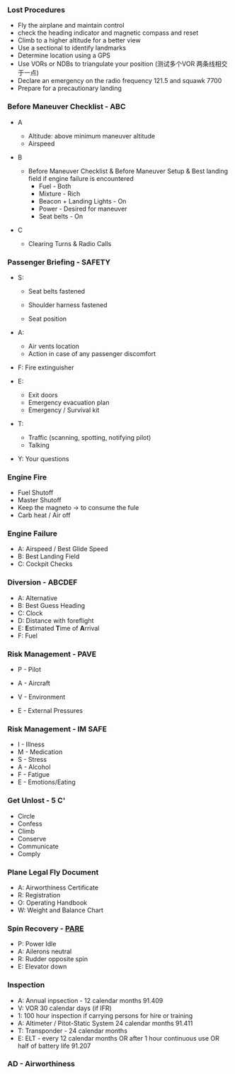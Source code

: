

### Lost Procedures

* Fly the airplane and maintain control
* check the heading indicator and magnetic compass and reset 
* Climb to a higher altitude for a better view 
* Use a sectional to identify landmarks
* Determine location using a GPS
* Use VORs or NDBs to triangulate your position (测试多个VOR 两条线相交于一点)
* Declare an emergency on the radio frequency 121.5 and squawk 7700
* Prepare for a precautionary landing

### Before Maneuver Checklist - ABC

* A
  * Altitude: above minimum maneuver altitude 
  * Airspeed
  
* B
  * Before Maneuver Checklist & Before Maneuver Setup & Best landing field if engine failure is encountered
    * Fuel - Both
    * Mixture - Rich
    * Beacon + Landing Lights - On
    * Power - Desired for maneuver 
    * Seat belts - On
  
* C
  * Clearing Turns & Radio Calls
  

### Passenger  Briefing - **SAFETY**

* S:

  * Seat belts fastened

  * Shoulder harness fastened

  * Seat position

* A:
  * Air vents location
  * Action in case of any passenger discomfort
* F: Fire extinguisher 
* E:
  * Exit doors
  * Emergency evacuation plan
  * Emergency / Survival kit
* T:
  * Traffic (scanning, spotting, notifying pilot)
  * Talking
* Y: Your questions



### Engine Fire

* Fuel Shutoff
* Master Shutoff
* Keep the magneto -> to consume the fule
* Carb heat / Air off

### Engine Failure

* A: Airspeed / Best Glide Speed
* B: Best Landing Field
* C: Cockpit Checks



### Diversion - **ABCDEF**

* A: Alternative
* B: Best Guess Heading
* C: Clock 
* D: Distance with foreflight
* E: **E**stimated **T**ime of **A**rrival
* F: Fuel



### Risk Management - PAVE 

- P - Pilot

- A - Aircraft

- V - Environment

- E - External Pressures

  

### Risk Management - IM SAFE

- I - Illness
- M - Medication
- S - Stress
- A - Alcohol
- F - Fatigue
- E - Emotions/Eating



### Get Unlost - 5 C'

* Circle
* Confess
* Climb
* Conserve
* Communicate
* Comply



### Plane Legal Fly Document

* A: Airworthiness Certificate
* R: Registration
* O: Operating Handbook
* W: Weight and Balance Chart

### Spin Recovery - [PARE](https://www.boldmethod.com/learn-to-fly/maneuvers/the-four-steps-of-spin-recovery-explained-pare-fly-it-safely-to-recovery/)

* P: Power Idle
* A: Ailerons neutral
* R: Rudder opposite spin
* E: Elevator down



### Inspection

* A: Annual inpsection - 12 calendar months 91.409
* V: VOR 30 calendar days (if IFR)
* 1: 100 hour inspection if carrying persons for hire or training
* A: Altimeter / Pitot-Static System 24 calendar months 91.411
* T: Transponder - 24 calendar months
* E: ELT - every 12 calendar months OR after 1 hour continuous use OR half of battery life 91.207



### AD - Airworthiness 



